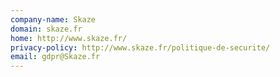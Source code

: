 ```yaml
---
company-name: Skaze
domain: skaze.fr
home: http://www.skaze.fr/
privacy-policy: http://www.skaze.fr/politique-de-securite/
email: gdpr@Skaze.fr
---
```




